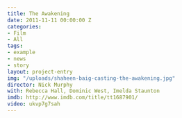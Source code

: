 ```yaml
---
title: The Awakening
date: 2011-11-11 00:00:00 Z
categories:
- Film
- All
tags:
- example
- news
- story
layout: project-entry
img: "/uploads/shaheen-baig-casting-the-awakening.jpg"
director: Nick Murphy
with: Rebecca Hall, Dominic West, Imelda Staunton
imdb: http://www.imdb.com/title/tt1687901/
video: ukvp7g7sah
---
```


